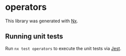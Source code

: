 # operators

This library was generated with [Nx](https://nx.dev).

## Running unit tests

Run `nx test operators` to execute the unit tests via [Jest](https://jestjs.io).

